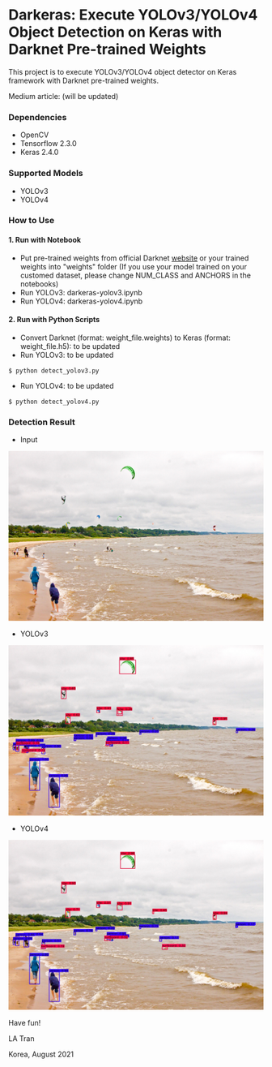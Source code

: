 # Darkeras: Execute YOLOv3/YOLOv4 Object Detection on Keras with Darknet Pre-trained Weights

This project is to execute YOLOv3/YOLOv4 object detector on Keras framework with Darknet pre-trained weights.

Medium article: (will be updated)

### Dependencies
- OpenCV
- Tensorflow 2.3.0
- Keras 2.4.0

### Supported Models
- YOLOv3
- YOLOv4

### How to Use

#### 1. Run with Notebook
- Put pre-trained weights from official Darknet [website](https://pjreddie.com/darknet/yolo/) or your trained weights into "weights" folder (If you use your model trained on your customed dataset, please change NUM_CLASS and ANCHORS in the notebooks)
- Run YOLOv3: darkeras-yolov3.ipynb
- Run YOLOv4: darkeras-yolov4.ipynb

#### 2. Run with Python Scripts
- Convert Darknet (format: weight_file.weights) to Keras (format: weight_file.h5): to be updated
- Run YOLOv3: to be updated
```bashrc
$ python detect_yolov3.py
```
- Run YOLOv4: to be updated
```bashrc
$ python detect_yolov4.py
```

### Detection Result
- Input
<img src="docs/kite.jpg" width="800">

- YOLOv3
<img src="docs/detections_yolov3.jpg" width="800">

- YOLOv4
<img src="docs/detections.jpg" width="800">




Have fun!

LA Tran

Korea, August 2021
